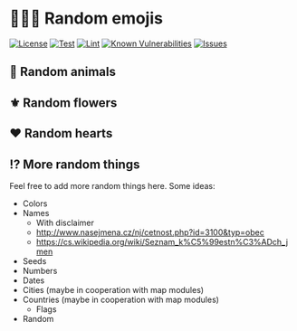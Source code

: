 # 🐇🥀💚 Random emojis

[![License](https://img.shields.io/github/license/collboard/module-sample-objects.svg?style=flat)](https://raw.githubusercontent.com/collboard/module-sample-objects/master/LICENSE)
[![Test](https://github.com/collboard/module-sample-objects/actions/workflows/test.yml/badge.svg)](https://github.com/collboard/module-sample-objects/actions/workflows/test.yml)
[![Lint](https://github.com/collboard/module-sample-objects/actions/workflows/lint.yml/badge.svg)](https://github.com/collboard/module-sample-objects/actions/workflows/lint.yml)
[![Known Vulnerabilities](https://snyk.io/test/github/collboard/module-sample-objects/badge.svg)](https://snyk.io/test/github/collboard/module-sample-objects)
[![Issues](https://img.shields.io/github/issues/collboard/module-sample-objects.svg?style=flat)](https://github.com/collboard/module-sample-objects/issues)

## 🐇 Random animals

<!-- TODO: Screenshot-->

## ⚜️ Random flowers

<!-- TODO: Screenshot-->

## ❤️ Random hearts

<!-- TODO: Screenshot-->

## ⁉️ More random things

Feel free to add more random things here. Some ideas:

-   Colors
-   Names
    -   With disclaimer
    -   http://www.nasejmena.cz/nj/cetnost.php?id=3100&typ=obec
    -   https://cs.wikipedia.org/wiki/Seznam_k%C5%99estn%C3%ADch_jmen
-   Seeds
-   Numbers
-   Dates
-   Cities (maybe in cooperation with map modules)
-   Countries (maybe in cooperation with map modules)
    -   Flags
-   Random

